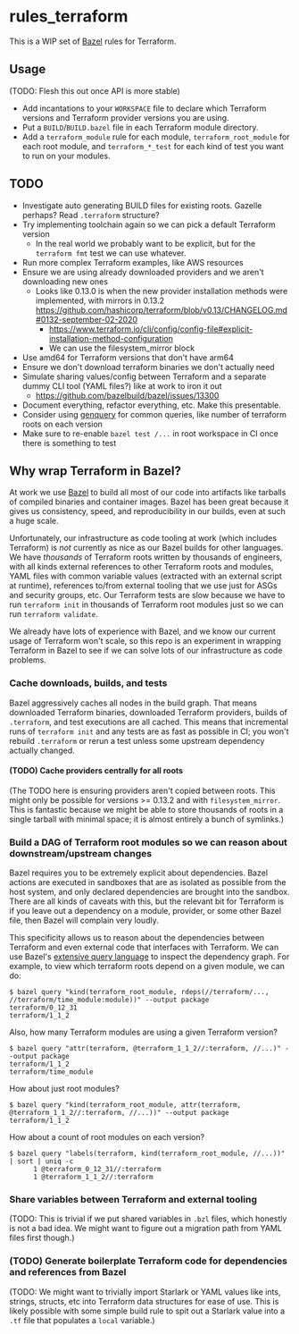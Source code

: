 # rules_terraform

This is a WIP set of [Bazel](https://bazel.build/) rules for Terraform.

## Usage

(TODO: Flesh this out once API is more stable)

- Add incantations to your `WORKSPACE` file to declare which Terraform versions
  and Terraform provider versions you are using.
- Put a `BUILD`/`BUILD.bazel` file in each Terraform module directory.
- Add a `terraform_module` rule for each module, `terraform_root_module` for
  each root module, and `terraform_*_test` for each kind of test you want to run
  on your modules.

## TODO

- Investigate auto generating BUILD files for existing roots. Gazelle perhaps?
  Read `.terraform` structure?
- Try implementing toolchain again so we can pick a default Terraform version
  - In the real world we probably want to be explicit, but for the `terraform
    fmt` test we can use whatever.
- Run more complex Terraform examples, like AWS resources
- Ensure we are using already downloaded providers and we aren't downloading new
  ones
  - Looks like 0.13.0 is when the new provider installation methods were
    implemented, with mirrors in 0.13.2
    https://github.com/hashicorp/terraform/blob/v0.13/CHANGELOG.md#0132-september-02-2020
	- https://www.terraform.io/cli/config/config-file#explicit-installation-method-configuration
	- We can use the filesystem_mirror block
- Use amd64 for Terraform versions that don't have arm64
- Ensure we don't download terraform binaries we don't actually need
- Simulate sharing values/config between Terraform and a separate dummy CLI tool
  (YAML files?) like at work to iron it out
  - https://github.com/bazelbuild/bazel/issues/13300
- Document everything, refactor everything, etc. Make this presentable.
- Consider using
  [genquery](https://docs.bazel.build/versions/main/be/general.html#genquery)
  for common queries, like number of terraform roots on each version
- Make sure to re-enable `bazel test /...` in root workspace in CI once there is
  something to test

## Why wrap Terraform in Bazel?

At work we use [Bazel](https://bazel.build/) to build all most of our code into
artifacts like tarballs of compiled binaries and container images. Bazel has
been great because it gives us consistency, speed, and reproducibility in our
builds, even at such a huge scale.

Unfortunately, our infrastructure as code tooling at work (which includes
Terraform) is _not_ currently as nice as our Bazel builds for other languages.
We have _thousands_ of Terraform roots written by thousands of engineers, with
all kinds external references to other Terraform roots and modules, YAML files
with common variable values (extracted with an external script at runtime),
references to/from external tooling that we use just for ASGs and security
groups, etc. Our Terraform tests are slow because we have to run `terraform
init` in thousands of Terraform root modules just so we can run `terraform
validate`.

We already have lots of experience with Bazel, and we know our current usage of
Terraform won't scale, so this repo is an experiment in wrapping Terraform in
Bazel to see if we can solve lots of our infrastructure as code problems.

### Cache downloads, builds, and tests

Bazel aggressively caches all nodes in the build graph. That means downloaded
Terraform binaries, downloaded Terraform providers, builds of `.terraform`, and
test executions are all cached. This means that incremental runs of `terraform
init` and any tests are as fast as possible in CI; you won't rebuild
`.terraform` or rerun a test unless some upstream dependency actually changed.

#### (TODO) Cache providers centrally for all roots

(The TODO here is ensuring providers aren't copied between roots. This might
only be possible for versions >= 0.13.2 and with `filesystem_mirror`. This is
fantastic because we might be able to store thousands of roots in a single
tarball with minimal space; it is almost entirely a bunch of symlinks.)

### Build a DAG of Terraform root modules so we can reason about downstream/upstream changes

Bazel requires you to be extremely explicit about dependencies. Bazel actions
are executed in sandboxes that are as isolated as possible from the host system,
and only declared dependencies are brought into the sandbox. There are all kinds
of caveats with this, but the relevant bit for Terraform is if you leave out a
dependency on a module, provider, or some other Bazel file, then Bazel will
complain very loudly.

This specificity allows us to reason about the dependencies between Terraform
and even external code that interfaces with Terraform. We can use Bazel's
[extensive query language](https://docs.bazel.build/versions/main/query.html) to
inspect the dependency graph. For example, to view which terraform roots depend
on a given module, we can do:

```
$ bazel query "kind(terraform_root_module, rdeps(//terraform/..., //terraform/time_module:module))" --output package
terraform/0_12_31
terraform/1_1_2
```

Also, how many Terraform modules are using a given Terraform version?

```
$ bazel query "attr(terraform, @terraform_1_1_2//:terraform, //...)" --output package
terraform/1_1_2
terraform/time_module
```

How about just root modules?

```
$ bazel query "kind(terraform_root_module, attr(terraform, @terraform_1_1_2//:terraform, //...))" --output package
terraform/1_1_2
```

How about a count of root modules on each version?

```
$ bazel query "labels(terraform, kind(terraform_root_module, //...))" | sort | uniq -c
      1 @terraform_0_12_31//:terraform
      1 @terraform_1_1_2//:terraform
```

### Share variables between Terraform and external tooling

(TODO: This is trivial if we put shared variables in `.bzl` files, which
honestly is not a bad idea. We might want to figure out a migration path from
YAML files first though.)

### (TODO) Generate boilerplate Terraform code for dependencies and references from Bazel

(TODO: We might want to trivially import Starlark or YAML values like ints,
strings, structs, etc into Terraform data structures for ease of use. This is
likely possible with some simple build rule to spit out a Starlark value into a
`.tf` file that populates a `local` variable.)
